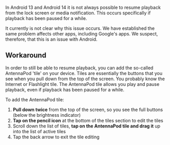 In Android 13 and Android 14 it is not always possible to resume playback from the lock screen or media notification. This occurs specifically if playback has been paused for a while.

It currently is not clear why this issue occurs. We have established the same problem affects other apps, including Google's apps. We suspect, therefore, that this is an issue with Android.

## Workaround

In order to still be able to resume playback, you can add the so-called AntennaPod 'tile' on your device. Tiles are essentially the buttons that you see when you pull down from the top of the screen. You probably know the Internet or Flashlight tile. The AntennaPod tile allows you play and pause playback, even if playback has been paused for a while.

To add the AntennaPod tile:

1. **Pull down twice** from the top of the screen, so you see the full buttons (below the brightness indicator)
1. **Tap on the pencil icon** at the bottom of the tiles section to edit the tiles
1. Scroll down the list of tiles, **tap on the AntennaPod tile and drag it** up into the list of active tiles
1. Tap the back arrow to exit the tile editing
